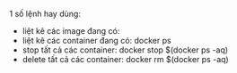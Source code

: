 1 số lệnh hay dùng:
- liệt kê các image đang có:
- liệt kê các container đang có:
docker ps
- stop tất cả các container:
docker stop $(docker ps -aq)
- delete tất cả các container:
docker rm $(docker ps -aq)
